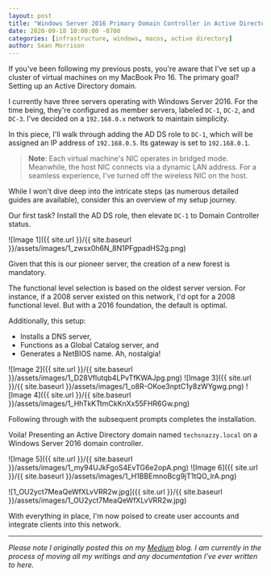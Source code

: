 ```yaml
---
layout: post
title: "Windows Server 2016 Primary Domain Controller in Active Directory"
date: 2020-09-18 10:00:00 -0700
categories: [infrastructure, windows, macos, active directory]
author: Sean Morrison
---
```


If you've been following my previous posts, you're aware that I've set up a cluster of virtual machines on my MacBook Pro 16. The primary goal? Setting up an Active Directory domain.

I currently have three servers operating with Windows Server 2016. For the time being, they're configured as member servers, labeled `DC-1`, `DC-2`, and `DC-3`. I've decided on a `192.168.0.x` network to maintain simplicity.

In this piece, I'll walk through adding the AD DS role to `DC-1`, which will be assigned an IP address of `192.168.0.5`. Its gateway is set to `192.168.0.1`.

> **Note**: Each virtual machine's NIC operates in bridged mode. Meanwhile, the host NIC connects via a dynamic LAN address. For a seamless experience, I've turned off the wireless NIC on the host.

While I won't dive deep into the intricate steps (as numerous detailed guides are available), consider this an overview of my setup journey.

Our first task? Install the AD DS role, then elevate `DC-1` to Domain Controller status.

![Image 1]({{ site.url }}/{{ site.baseurl }}/assets/images/1_zwsx0h6N_8N1PFgpadHS2g.png)

Given that this is our pioneer server, the creation of a new forest is mandatory.

The functional level selection is based on the oldest server version. For instance, if a 2008 server existed on this network, I'd opt for a 2008 functional level. But with a 2016 foundation, the default is optimal.

Additionally, this setup:
- Installs a DNS server,
- Functions as a Global Catalog server, and
- Generates a NetBIOS name. Ah, nostalgia!

![Image 2]({{ site.url }}/{{ site.baseurl }}/assets/images/1_D28Vflutqb4LPvTfKWAJpg.png)
![Image 3]({{ site.url }}/{{ site.baseurl }}/assets/images/1_o8R-OKoe3nptC1y8zWYgwg.png)
![Image 4]({{ site.url }}/{{ site.baseurl }}/assets/images/1_HhTkKTtmCkKnXx55FHR6Gw.png)

Following through with the subsequent prompts completes the installation.

Voila! Presenting an Active Directory domain named `techsnazzy.local` on a Windows Server 2016 domain controller.

![Image 5]({{ site.url }}/{{ site.baseurl }}/assets/images/1_my94UJkFgoS4EvTG6e2opA.png)
![Image 6]({{ site.url }}/{{ site.baseurl }}/assets/images/1_H1BBEmnoBcg9jT1tQO_lrA.png)

![1_OU2yct7MeaQeWfXLvVRR2w.jpg]({{ site.url }}/{{ site.baseurl }}/assets/images/1_OU2yct7MeaQeWfXLvVRR2w.jpg)

With everything in place, I'm now poised to create user accounts and integrate clients into this network.

---
*Please note I originally posted this on my [Medium](https://medium.com/@seanmorrison) blog. I am currently in the process of moving all my writings and any documentation I've ever written to here.*
